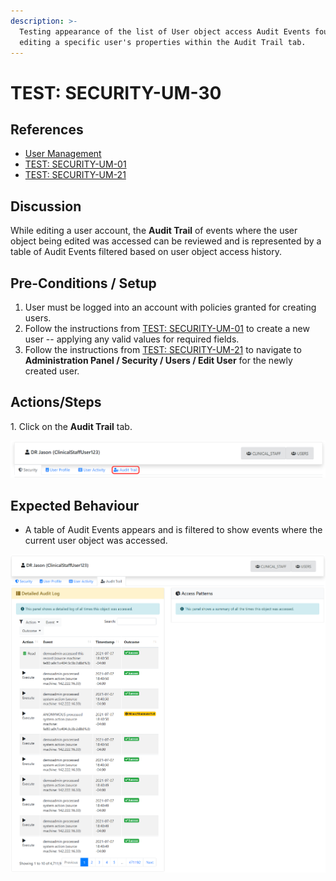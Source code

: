 ```yaml
---
description: >-
  Testing appearance of the list of User object access Audit Events found while
  editing a specific user's properties within the Audit Trail tab.
---
```


# TEST: SECURITY-UM-30

## References

* [User Management](broken-reference)
* [TEST: SECURITY-UM-01](test-security-um-01.md)
* [TEST: SECURITY-UM-21](test-security-um-21.md)

## Discussion

While editing a user account, the **Audit Trail** of events where the user object being edited was accessed can be reviewed and is represented by a table of Audit Events filtered based on user object access history.

## Pre-Conditions / Setup

1. User must be logged into an account with policies granted for creating users.
2. Follow the instructions from [TEST: SECURITY-UM-01](test-security-um-01.md) to create a new user -- applying any valid values for required fields.
3. Follow the instructions from [TEST: SECURITY-UM-21](test-security-um-21.md) to navigate to **Administration Panel / Security / Users / Edit User** for the newly created user.

## Actions/Steps

1\. Click on the **Audit Trail** tab.

![](<../../../../../../../.gitbook/assets/image (304).png>)

## Expected Behaviour

* A table of Audit Events appears and is filtered to show events where the current user object was accessed.

![](<../../../../../../../.gitbook/assets/image (307).png>)
